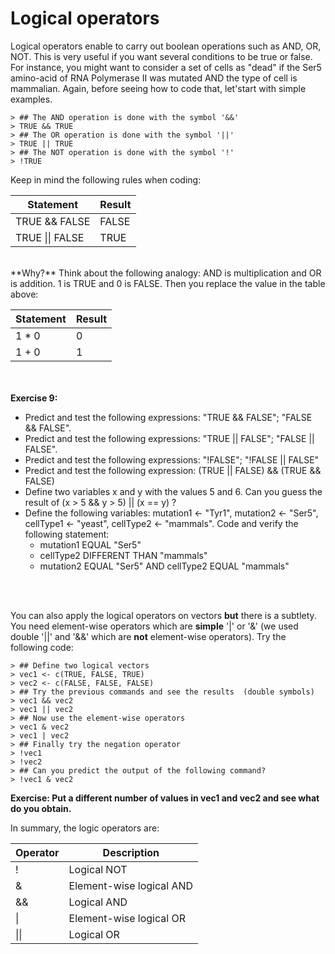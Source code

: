 # Logical operators


  Logical operators enable to carry out boolean operations such as AND, OR, NOT. This is very useful if you want several conditions to be true or false. For instance, you might want to consider a set of cells as "dead" if the Ser5 amino-acid of RNA Polymerase II was mutated AND the type of cell is mammalian. Again, before seeing how to code that, let'start with simple examples.

```
> ## The AND operation is done with the symbol '&&'
> TRUE && TRUE
> ## The OR operation is done with the symbol '||'
> TRUE || TRUE
> ## The NOT operation is done with the symbol '!'
> !TRUE
```

Keep in mind the following rules when coding:

| Statement | Result |
|-----------|--------|
| TRUE && FALSE | FALSE |
| TRUE &#124;&#124; FALSE | TRUE |

<br>
**Why?** Think about the following analogy: AND is multiplication and OR is addition. 1 is TRUE and 0 is FALSE. Then you replace the value in the table above:

| Statement | Result |
|-----------|--------|
| 1 * 0 | 0 |
| 1 + 0 | 1 |


<br><br>
**Exercise 9:**

  + Predict and test the following expressions: "TRUE && FALSE"; "FALSE && FALSE".
  + Predict and test the following expressions: "TRUE || FALSE"; "FALSE || FALSE".
  + Predict and test the following expressions: "!FALSE"; "!FALSE || FALSE"
  + Predict and test the following expression: (TRUE || FALSE) && (TRUE && FALSE)
  + Define two variables x and y with the values 5 and 6. Can you guess the result of (x > 5 && y > 5) || (x == y) ?
  + Define the following variables: mutation1 <- "Tyr1", mutation2 <- "Ser5", cellType1 <- "yeast", cellType2  <- "mammals". Code and verify the following statement:
      * mutation1 EQUAL "Ser5"
      * cellType2 DIFFERENT THAN "mammals"
      * mutation2 EQUAL "Ser5" AND cellType2 EQUAL "mammals"      

<br><br>


  You can also apply the logical operators on vectors **but** there is a subtlety. You need element-wise operators which are **simple** '|' or '&' (we used double '||' and '&&' which are **not** element-wise operators). Try the following code:

  
```
> ## Define two logical vectors
> vec1 <- c(TRUE, FALSE, TRUE)
> vec2 <- c(FALSE, FALSE, FALSE)
> ## Try the previous commands and see the results  (double symbols) 
> vec1 && vec2
> vec1 || vec2
> ## Now use the element-wise operators
> vec1 & vec2
> vec1 | vec2
> ## Finally try the negation operator
> !vec1
> !vec2 
> ## Can you predict the output of the following command?
> !vec1 & vec2
```

**Exercise: Put a different number of values in vec1 and vec2 and see what do you obtain.**
    
  In summary, the logic operators are:

| Operator | Description |
|----------|-------------|
| !        | Logical NOT |
| &        | Element-wise logical AND |
| &&       | Logical AND |
| &#124;        | Element-wise logical OR |
| &#124;&#124;       | Logical OR |

  